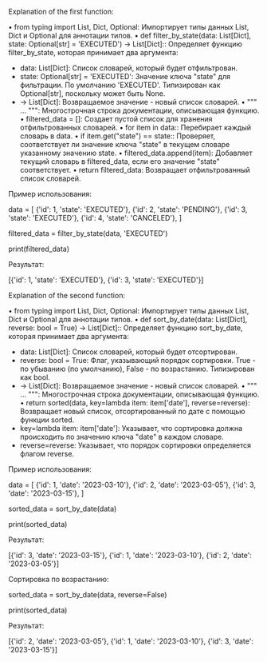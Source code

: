 Explanation of the first function:

• from typing import List, Dict, Optional: Импортирует типы данных List, Dict и Optional для аннотации типов.
• def filter_by_state(data: List[Dict], state: Optional[str] = 'EXECUTED') -> List[Dict]:: Определяет функцию filter_by_state, которая принимает два аргумента:
  * data: List[Dict]: Список словарей, который будет отфильтрован.
  * state: Optional[str] = 'EXECUTED': Значение ключа "state" для фильтрации. По умолчанию 'EXECUTED'. Типизирован как Optional[str], поскольку может быть None.
  * -> List[Dict]: Возвращаемое значение - новый список словарей.
• """ ... """: Многострочная строка документации, описывающая функцию.
• filtered_data = []: Создает пустой список для хранения отфильтрованных словарей.
• for item in data:: Перебирает каждый словарь в data.
• if item.get("state") == state:: Проверяет, соответствует ли значение ключа "state" в текущем словаре указанному значению state.
• filtered_data.append(item): Добавляет текущий словарь в filtered_data, если его значение "state" соответствует.
• return filtered_data: Возвращает отфильтрованный список словарей.

Пример использования:

data = [
  {'id': 1, 'state': 'EXECUTED'},
  {'id': 2, 'state': 'PENDING'},
  {'id': 3, 'state': 'EXECUTED'},
  {'id': 4, 'state': 'CANCELED'},
]

filtered_data = filter_by_state(data, 'EXECUTED')

print(filtered_data)


Результат:

[{'id': 1, 'state': 'EXECUTED'}, {'id': 3, 'state': 'EXECUTED'}]






Explanation of the second function:

• from typing import List, Dict, Optional: Импортирует типы данных List, Dict и Optional для аннотации типов.
• def sort_by_date(data: List[Dict], reverse: bool = True) -> List[Dict]:: Определяет функцию sort_by_date, которая принимает два аргумента:
  * data: List[Dict]: Список словарей, который будет отсортирован.
  * reverse: bool = True: Флаг, указывающий порядок сортировки. True - по убыванию (по умолчанию), False - по возрастанию. Типизирован как bool.
  * -> List[Dict]: Возвращаемое значение - новый список словарей.
• """ ... """: Многострочная строка документации, описывающая функцию.
• return sorted(data, key=lambda item: item['date'], reverse=reverse): Возвращает новый список, отсортированный по дате с помощью функции sorted. 
  * key=lambda item: item['date']: Указывает, что сортировка должна происходить по значению ключа "date" в каждом словаре.
  * reverse=reverse: Указывает, что порядок сортировки определяется флагом reverse.

Пример использования:

data = [
  {'id': 1, 'date': '2023-03-10'},
  {'id': 2, 'date': '2023-03-05'},
  {'id': 3, 'date': '2023-03-15'},
]

sorted_data = sort_by_date(data)

print(sorted_data)


Результат:

[{'id': 3, 'date': '2023-03-15'}, {'id': 1, 'date': '2023-03-10'}, {'id': 2, 'date': '2023-03-05'}]

Сортировка по возрастанию:

sorted_data = sort_by_date(data, reverse=False)

print(sorted_data)


Результат:

[{'id': 2, 'date': '2023-03-05'}, {'id': 1, 'date': '2023-03-10'}, {'id': 3, 'date': '2023-03-15'}]

